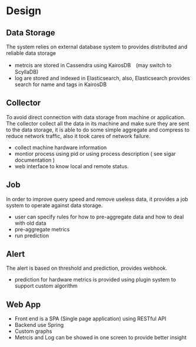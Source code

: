 # Design

## Data Storage

The system relies on external database system to provides distributed and reliable data storage

- metrcis are stored in Cassendra using KairosDB　(may switch to ScyllaDB)
- log are stored and indexed in Elasticsearch, also, Elasticsearch provides search for name and tags in KairosDB

## Collector

To avoid direct connection with data storage from machine or application. The collector collect all the data in its machine
and make sure they are sent to the data storage, it is able to do some simple aggregate and compress to reduce network traffic,
also it took cares of network failure.

- collect machine hardware information
- montior process using pid or using process description ( see sigar documentation )
- web interface to know local and remote status.

## Job

In order to improve query speed and remove useless data, it provides a job system to operate against data storage.

- user can specify rules for how to pre-aggregate data and how to deal with old data
- pre-aggregate metrics
- run prediction

## Alert

The alert is based on threshold and prediction, provides webhook. 

- prediction for hardware metrics is provided using plugin system to support custom algorithm 

## Web App

- Front end is a SPA (Single page application) using RESTful API
- Backend use Spring
- Custom graphs
- Metrcis and Log can be showed in one screen to provide better insight
